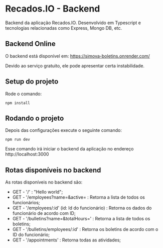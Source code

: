 # Recados.IO - Backend

Backend da aplicação Recados.IO. Desenvolvido em Typescript e tecnologias relacionadas como Express, Mongo DB, etc.

## Backend Online

O backend está disponível em: https://simova-boletins.onrender.com/

Devido ao serviço gratuito, ele pode apresentar certa instabilidade.

## Setup do projeto

Rode o comando:

```
npm install
```

## Rodando o projeto

Depois das configurações execute o seguinte comando:

```
npm run dev
```

Esse comando irá iniciar o backend da aplicação no endereço http://localhost:3000

## Rotas disponíveis no backend

As rotas disponíveis no backend são:

- GET - '/' : "Hello world";
- GET - '/employees?name=&active= : Retorna a lista de todos os funcionários;
- GET - '/employees/:id' (id: Id do funcionário) : Retorna os dados do funcionário de acordo com ID;
- GET - '/bulletins?name=&totalHours=' : Retorna a lista de todos os boletins;
- GET - '/bulletins/employees/:id' : Retorna os boletins de acordo com o ID do funcionário;
- GET - '/appointments' : Retorna todas as atividades;